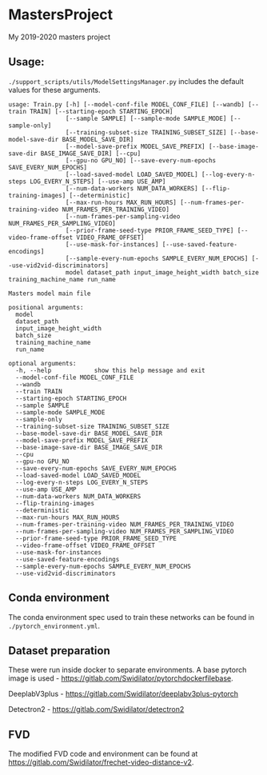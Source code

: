 # MastersProject
My 2019-2020 masters project

## Usage:
`./support_scripts/utils/ModelSettingsManager.py` includes the default values for these arguments.
```console
usage: Train.py [-h] [--model-conf-file MODEL_CONF_FILE] [--wandb] [--train TRAIN] [--starting-epoch STARTING_EPOCH]
                [--sample SAMPLE] [--sample-mode SAMPLE_MODE] [--sample-only]
                [--training-subset-size TRAINING_SUBSET_SIZE] [--base-model-save-dir BASE_MODEL_SAVE_DIR]
                [--model-save-prefix MODEL_SAVE_PREFIX] [--base-image-save-dir BASE_IMAGE_SAVE_DIR] [--cpu]
                [--gpu-no GPU_NO] [--save-every-num-epochs SAVE_EVERY_NUM_EPOCHS]
                [--load-saved-model LOAD_SAVED_MODEL] [--log-every-n-steps LOG_EVERY_N_STEPS] [--use-amp USE_AMP]
                [--num-data-workers NUM_DATA_WORKERS] [--flip-training-images] [--deterministic]
                [--max-run-hours MAX_RUN_HOURS] [--num-frames-per-training-video NUM_FRAMES_PER_TRAINING_VIDEO]
                [--num-frames-per-sampling-video NUM_FRAMES_PER_SAMPLING_VIDEO]
                [--prior-frame-seed-type PRIOR_FRAME_SEED_TYPE] [--video-frame-offset VIDEO_FRAME_OFFSET]
                [--use-mask-for-instances] [--use-saved-feature-encodings]
                [--sample-every-num-epochs SAMPLE_EVERY_NUM_EPOCHS] [--use-vid2vid-discriminators]
                model dataset_path input_image_height_width batch_size training_machine_name run_name

Masters model main file

positional arguments:
  model
  dataset_path
  input_image_height_width
  batch_size
  training_machine_name
  run_name

optional arguments:
  -h, --help            show this help message and exit
  --model-conf-file MODEL_CONF_FILE
  --wandb
  --train TRAIN
  --starting-epoch STARTING_EPOCH
  --sample SAMPLE
  --sample-mode SAMPLE_MODE
  --sample-only
  --training-subset-size TRAINING_SUBSET_SIZE
  --base-model-save-dir BASE_MODEL_SAVE_DIR
  --model-save-prefix MODEL_SAVE_PREFIX
  --base-image-save-dir BASE_IMAGE_SAVE_DIR
  --cpu
  --gpu-no GPU_NO
  --save-every-num-epochs SAVE_EVERY_NUM_EPOCHS
  --load-saved-model LOAD_SAVED_MODEL
  --log-every-n-steps LOG_EVERY_N_STEPS
  --use-amp USE_AMP
  --num-data-workers NUM_DATA_WORKERS
  --flip-training-images
  --deterministic
  --max-run-hours MAX_RUN_HOURS
  --num-frames-per-training-video NUM_FRAMES_PER_TRAINING_VIDEO
  --num-frames-per-sampling-video NUM_FRAMES_PER_SAMPLING_VIDEO
  --prior-frame-seed-type PRIOR_FRAME_SEED_TYPE
  --video-frame-offset VIDEO_FRAME_OFFSET
  --use-mask-for-instances
  --use-saved-feature-encodings
  --sample-every-num-epochs SAMPLE_EVERY_NUM_EPOCHS
  --use-vid2vid-discriminators
```

## Conda environment
The conda environment spec used to train these networks can be found in `./pytorch_environment.yml`.

## Dataset preparation
These were run inside docker to separate environments. A base pytorch image is used - https://gitlab.com/Swidilator/pytorchdockerfilebase.

DeeplabV3plus - https://gitlab.com/Swidilator/deeplabv3plus-pytorch

Detectron2 - https://gitlab.com/Swidilator/detectron2

## FVD
The modified FVD code and environment can be found at https://gitlab.com/Swidilator/frechet-video-distance-v2.